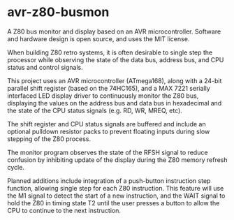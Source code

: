 avr-z80-busmon
==============

A Z80 bus monitor and display based on an AVR microcontroller. 
Software and hardware design is open source, and uses the MIT license.

When building Z80 retro systems, it is often desirable to single step
the processor while observing the state of the data bus, address bus,
and CPU status and control signals.

This project uses an AVR microcontroller (ATmega168), along with a 
24-bit parallel shift register (based on the 74HC165), and a MAX 7221
serially interfaced LED display driver to continuously monitor the Z80
bus, displaying the values on the address bus and data bus in
hexadecimal and the state of the CPU status signals (e.g. RD, WR, MREQ, 
etc). 

The shift register and CPU status signals are buffered and include an
optional pulldown resistor packs to prevent floating inputs during slow
stepping of the Z80 process.

The monitor program observes the state of the RFSH signal to reduce
confusion by inhibiting update of the display during the Z80 memory
refresh cycle.

Planned additions include integration of a push-button instruction step
function, allowing single step for each Z80 instruction. This feature will
use the M1 signal to detect the start of a new instruction, and the WAIT
signal to hold the Z80 in timing state T2 until the user presses a button
to allow the CPU to continue to the next instruction.

